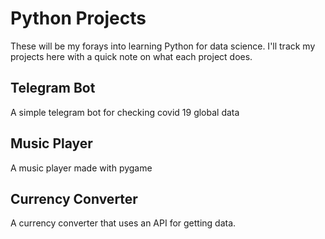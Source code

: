 <h1> Python Projects </h1>
These will be my forays into learning Python for data science. I'll track my projects here with a quick note on what each project does.
<h2> Telegram Bot </h2>
A simple telegram bot for checking covid 19 global data 
<h2> Music Player </h2>
A music player made with pygame
<h2> Currency Converter </h2>
A currency converter that uses an API for getting data.

